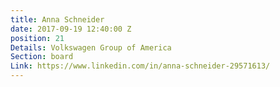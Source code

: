 ```yaml
---
title: Anna Schneider
date: 2017-09-19 12:40:00 Z
position: 21
Details: Volkswagen Group of America
Section: board
Link: https://www.linkedin.com/in/anna-schneider-29571613/
---
```


